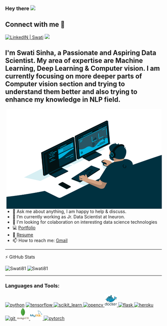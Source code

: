 ### Hey there <img src="https://media.giphy.com/media/hvRJCLFzcasrR4ia7z/giphy.gif" width="15px">

## Connect with me 🤝
<a href="https://www.linkedin.com/in/swati-sinha-401706206/"> <img src="https://raw.githubusercontent.com/peterthehan/peterthehan/master/assets/linkedin.svg" alt="LinkedIN | Swati" width="22px"/></a>
![](https://visitor-badge.glitch.me/badge?page_id=Swati81.Swati81)

I'm Swati Sinha, a Passionate and Aspiring Data Scientist. My area of expertise are Machine Learning, Deep Learning & Computer vision. I am currently focusing on more  deeper parts of Computer vision section and trying to understand them better and also trying to enhance my knowledge in NLP field.
  --- 
  
  <img align="right" alt="GIF" src="https://github.com/Arbazkhan4712/Arbazkhan4712/blob/main/code.gif?raw=true" width="500" height="320" />
  
   - 💬 Ask me about anything, I am happy to help & discuss.
   - 🔭 I’m currently working as Jr. Data Scientist at Ineuron.
   - 👯 I'm looking for colaboration on interesting data science technologies 
   - 💻 [Portfolio](https://website-swati.herokuapp.com/)
   - 📝 [Resume](https://drive.google.com/file/d/1CmhM5MJGXldTEzteTlDD67Dpjc0-w2oP/view?usp=sharing)
   - 📫 How to reach me: [Gmail](mailto:sinhaswati025@.com)
   
   
---
 

:zap: GitHub Stats

<p float="left">
  <img src="https://github-readme-streak-stats.herokuapp.com/?user=Swati81&show_icons=true&theme=gotham" alt="Swati81" width="300" />
  <img src="https://github-readme-stats.vercel.app/api?username=Swati81&show_icons=true&theme=gotham" alt="Swati81" width="300" />
</p>  

---
<h3 align="left">Languages and Tools:</h3>

<a href="https://www.python.org" target="_blank"> <img src = "https://www.vectorlogo.zone/logos/python/python-icon.svg" alt="python" width="40" height="40"/></a>
<a href="https://www.tensorflow.org" target="_blank"> <img src="https://www.vectorlogo.zone/logos/tensorflow/tensorflow-icon.svg" alt="tensorflow" width="40" height="40"/> </a> 
<a href="https://scikit-learn.org/" target="_blank"> <img src="https://upload.wikimedia.org/wikipedia/commons/0/05/Scikit_learn_logo_small.svg" alt="scikit_learn" width="40" height="40"/> </a> 
<a href="https://opencv.org/" target="_blank"> <img src="https://www.vectorlogo.zone/logos/opencv/opencv-icon.svg" alt="opencv" width="40" height="40"/> </a>
<a href="https://www.docker.com/" target="_blank"><img src="https://raw.githubusercontent.com/devicons/devicon/master/icons/docker/docker-original-wordmark.svg" alt="docker" width="40" height="40"/> </a> 
<a href="https://flask.palletsprojects.com/" target="_blank"> <img src="https://www.vectorlogo.zone/logos/pocoo_flask/pocoo_flask-icon.svg" alt="flask" width="40" height="40"/> </a> 
<a href="https://www.heroku.com/" target="_blank"><img src="https://www.vectorlogo.zone/logos/heroku/heroku-icon.svg" alt="heroku" width="40" height="40"/> </a>
<a href="https://git-scm.com/" target="_blank"> <img src="https://www.vectorlogo.zone/logos/git-scm/git-scm-icon.svg" alt="git" width="40" height="40"/> </a> <a href="https://www.linux.org/" target="_blank"> </a> 
<a href="https://www.mongodb.com/" target="_blank"> <img src="https://raw.githubusercontent.com/devicons/devicon/master/icons/mongodb/mongodb-original-wordmark.svg" alt="mongodb" width="40" height="40"/> </a> 
<a href="https://www.mysql.com/" target="_blank"> <img src="https://raw.githubusercontent.com/devicons/devicon/master/icons/mysql/mysql-original-wordmark.svg" alt="mysql" width="40" height="40"/> </a> 
<a href="https://pytorch.org/" target="_blank"> <img src="https://www.vectorlogo.zone/logos/pytorch/pytorch-icon.svg" alt="pytorch" width="40" height="40"/> </a> 







   
   
